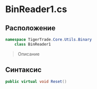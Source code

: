 
# BinReader1.cs
## Расположение
```csharp
namespace TigerTrade.Core.Utils.Binary  
    class BinReader1
```

> Описание

## Синтаксис
```csharp
public virtual void Reset()
```

